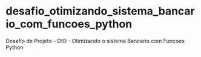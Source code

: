 # desafio_otimizando_sistema_bancario_com_funcoes_python
Desafio de Projeto - DIO - Otimizando o sistema Bancario com Funcoes Python
